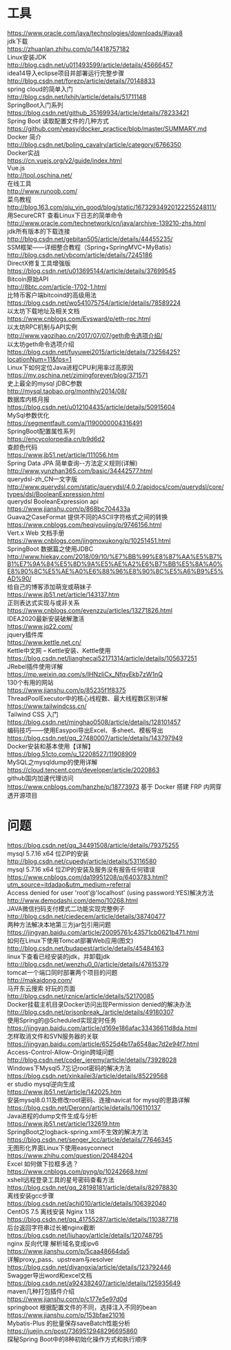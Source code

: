 # 工具
https://www.oracle.com/java/technologies/downloads/#java8  
jdk下载  
https://zhuanlan.zhihu.com/p/14418757182  
Linux安装JDK  
http://blog.csdn.net/u011493599/article/details/45666457  
idea14导入eclipse项目并部署运行完整步骤  
http://blog.csdn.net/forezp/article/details/70148833  
spring cloud的简单入门  
http://blog.csdn.net/lxhjh/article/details/51711148  
SpringBoot入门系列  
https://blog.csdn.net/github_35169934/article/details/78233421  
Spring Boot 读取配置文件的几种方式  
https://github.com/yeasy/docker_practice/blob/master/SUMMARY.md  
Docker 简介  
http://blog.csdn.net/boling_cavalry/article/category/6766350  
Docker实战  
https://cn.vuejs.org/v2/guide/index.html  
Vue.js  
http://tool.oschina.net/  
在线工具  
http://www.runoob.com/  
菜鸟教程  
http://blog.163.com/qiu_yin_good/blog/static/16732934920122255248111/  
用SecureCRT 查看Linux下日志的简单命令  
http://www.oracle.com/technetwork/cn/java/archive-139210-zhs.html  
jdk所有版本的下载连接  
http://blog.csdn.net/gebitan505/article/details/44455235/  
SSM框架——详细整合教程（Spring+SpringMVC+MyBatis）  
http://blog.csdn.net/vbcom/article/details/7245186  
DirectX修复工具增强版  
https://blog.csdn.net/u013695144/article/details/37699545  
Bitcoin原始API  
http://8btc.com/article-1702-1.html  
比特币客户端bitcoind的高级用法  
https://blog.csdn.net/wo541075754/article/details/78589224  
以太坊下载地址及相关文档  
https://www.cnblogs.com/Evsward/p/eth-rpc.html  
以太坊RPC机制与API实例  
http://www.yaozihao.cn/2017/07/07/geth命令选项介绍/  
以太坊geth命令选项介绍  
https://blog.csdn.net/fuyuwei2015/article/details/73256425?locationNum=11&fps=1  
Linux下如何定位Java进程CPU利用率过高原因  
https://my.oschina.net/zimingforever/blog/371571  
史上最全的mysql jDBC参数  
http://mysql.taobao.org/monthly/2014/08/  
数据库内核月报  
https://blog.csdn.net/u012104435/article/details/50915604  
MySql参数优化  
https://segmentfault.com/a/1190000004316491  
SpringBoot配置属性系列  
https://encycolorpedia.cn/b9d6d2  
查颜色代码  
https://www.jb51.net/article/111056.htm  
Spring Data JPA 简单查询--方法定义规则(详解)  
http://www.yunzhan365.com/basic/34442577.html  
querydsl-zh_CN—文字版  
http://www.querydsl.com/static/querydsl/4.0.2/apidocs/com/querydsl/core/types/dsl/BooleanExpression.html  
querydsl  BooleanExpression api  
https://www.jianshu.com/p/868bc704433a  
Guava之CaseFormat 提供不同的ASCII字符格式之间的转换  
https://www.cnblogs.com/heqiyoujing/p/9746156.html  
Vert.x Web 文档手册  
https://www.cnblogs.com/jingmoxukong/p/10251451.html  
SpringBoot 数据篇之使用JDBC  
http://www.hiekay.com/2018/09/10/%E7%BB%99%E8%87%AA%E5%B7%B1%E7%9A%84%E5%8D%9A%E5%AE%A2%E6%B7%BB%E5%8A%A0%E8%90%8C%E5%AE%A0%E6%88%96%E8%90%8C%E5%A6%B9%E5%AD%90/  
给自己的博客添加萌宠或萌妹子  
https://www.jb51.net/article/143137.htm  
正则表达式实现与或非关系  
https://www.cnblogs.com/evenzzu/articles/13271826.html  
IDEA2020最新安装破解激活  
https://www.jq22.com/  
jquery插件库  
https://www.kettle.net.cn/  
Kettle中文网 – Kettle安装、Kettle使用  
https://blog.csdn.net/lianghecai52171314/article/details/105637251  
JRebel插件使用详解  
https://mp.weixin.qq.com/s/IHNzIiCx_NfqvEkb7zW1nQ  
130个有用的网站  
https://www.jianshu.com/p/85235f1f8375  
ThreadPoolExecutor中的核心线程数、最大线程数区别详解  
https://www.tailwindcss.cn/  
Tailwind CSS 入门  
https://blog.csdn.net/minghao0508/article/details/128101457  
编码技巧——使用Easypoi导出Excel、多sheet、模板导出  
https://blog.csdn.net/qq_27480007/article/details/143797949  
Docker安装和基本使用【详解】  
https://blog.51cto.com/u_12208527/11908909  
MySQL之mysqldump的使用详解
https://cloud.tencent.com/developer/article/2020863  
github国内加速代理访问  
https://www.cnblogs.com/hanzhe/p/18773973
基于 Docker 搭建 FRP 内网穿透开源项目  
# 问题
https://blog.csdn.net/qq_34491508/article/details/79375255  
mysql 5.7.16 x64 位ZIP的安装  
http://blog.csdn.net/cupedy/article/details/53116580  
mysql 5.7.16 x64 位ZIP的安装及服务没有报告任何错误  
https://www.cnblogs.com/da19951208/p/6403783.html?utm_source=itdadao&utm_medium=referral  
Access denied for user 'root'@'localhost' (using password:YES)解决方法  
http://www.demodashi.com/demo/10268.html  
JAVA微信扫码支付模式二功能实现完整例子  
http://blog.csdn.net/ciedecem/article/details/38740477  
两种方法解决本地第三方jar包引用问题  
https://jingyan.baidu.com/article/20095761c43571cb0621b471.html  
如何在Linux下使用Tomcat部署Web应用(图文)  
http://blog.csdn.net/budapest/article/details/45484163  
linux下查看已经安装的jdk，并卸载jdk  
http://blog.csdn.net/wenzhu0_0/article/details/47615379  
tomcat一个端口同时部署两个项目的问题  
http://makaidong.com/  
马开东云搜索 好玩的页面  
http://blog.csdn.net/rznice/article/details/52170085  
Docker挂载主机目录Docker访问出现Permission denied的解决办法  
http://blog.csdn.net/prisonbreak_/article/details/49180307  
使用Spring的@Scheduled实现定时任务  
https://jingyan.baidu.com/article/d169e186afac33436611d8da.html  
怎样取消文件和SVN服务器的关联  
https://jingyan.baidu.com/article/6525d4b17a6548ac7d2e94f7.html  
Access-Control-Allow-Origin跨域问题  
http://blog.csdn.net/coder_jeremy/article/details/73928028   
Windows下Mysql5.7忘记root密码的解决方法  
https://blog.csdn.net/xinkailei3/article/details/85229568  
er studio mysql逆向生成  
https://www.jb51.net/article/142025.htm  
安装mysql8.0.11及修改root密码、连接navicat for mysql的思路详解  
https://blog.csdn.net/Deronn/article/details/106110137   
Java进程的dump文件生成与分析  
https://www.jb51.net/article/132619.htm  
SpringBoot之logback-spring.xml不生效的解决方法  
https://blog.csdn.net/senger_lcc/article/details/77646345  
无图形化界面Linux下使用easyconnect  
https://www.zhihu.com/question/20484204  
Excel 如何做下拉框多选？  
https://www.cnblogs.com/pyng/p/10242668.html  
xshell远程登录工具的星号密码查看方法  
https://blog.csdn.net/qq_28198181/article/details/82978830  
离线安装gcc步骤  
https://blog.csdn.net/achi010/article/details/106392040  
CentOS 7.5 离线安装 Nginx 1.18  
https://blog.csdn.net/qq_41755287/article/details/110387718  
后台返回字符串过长被nginx截断  
https://blog.csdn.net/liuhaoy/article/details/120748795  
nginx 反向代理 解析域名变成ipv6  
https://www.jianshu.com/p/5caa48664da5  
详解proxy_pass、upstream与resolver  
https://blog.csdn.net/diyangxia/article/details/123792446  
Swagger导出word和excel文档  
https://blog.csdn.net/a924382407/article/details/125935649  
maven几种打包插件介绍  
https://www.jianshu.com/p/c177e5e97d0d  
springboot 根据配置文件的不同，选择注入不同的bean  
https://www.jianshu.com/p/153bfae21016  
Mybatis-Plus 的批量保存saveBatch性能分析
https://juejin.cn/post/7369512948296695860  
探秘Spring Boot中的8种初始化操作方式和执行顺序  